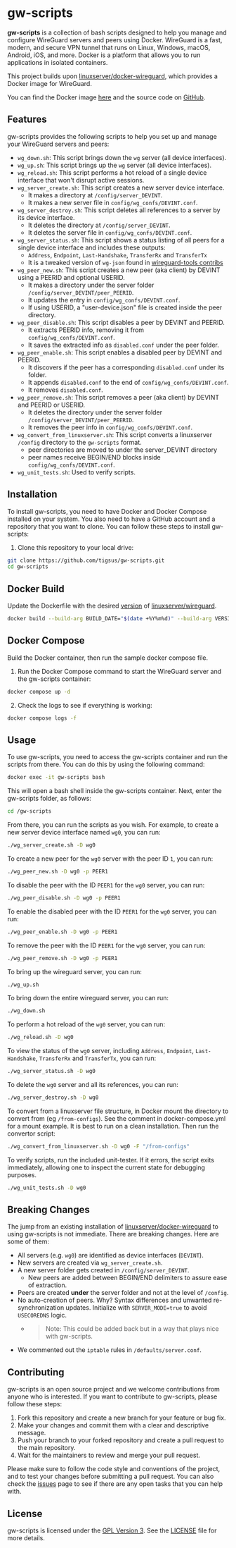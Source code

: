 # gw-scripts

**gw-scripts** is a collection of bash scripts designed to help you manage and configure WireGuard servers and peers using Docker. WireGuard is a fast, modern, and secure VPN tunnel that runs on Linux, Windows, macOS, Android, iOS, and more. Docker is a platform that allows you to run applications in isolated containers.

This project builds upon [linuxserver/docker-wireguard](https://github.com/linuxserver/docker-wireguard), which provides a Docker image for WireGuard.

You can find the Docker image [here](https://hub.docker.com/r/tigsus/gw-scripts) and the source code on [GitHub](https://github.com/tigsus/gw-scripts).

## Features

gw-scripts provides the following scripts to help you set up and manage your WireGuard servers and peers:

- `wg_down.sh`: This script brings down the `wg` server (all device interfaces).
- `wg_up.sh`: This script brings up the `wg` server (all device interfaces).
- `wg_reload.sh`: This script performs a hot reload of a single device interface that won't disrupt active sessions.
- `wg_server_create.sh`: This script creates a new server device interface.
    - It makes a directory at `/config/server_DEVINT`.
    - It makes a new server file in `config/wg_confs/DEVINT.conf`.
- `wg_server_destroy.sh`: This script deletes all references to a server by its device interface.
    - It deletes the directory at `/config/server_DEVINT`.
    - It deletes the server file in `config/wg_confs/DEVINT.conf`.
- `wg_server_status.sh`: This script shows a status listing of all peers for a single device interface and includes these outputs:
    - `Address`, `Endpoint`, `Last-Handshake`, `TransferRx` and `TransferTx`
    - It is a tweaked version of `wg-json` found in [wireguard-tools contribs](https://github.com/WireGuard/wireguard-tools/blob/master/contrib/json/wg-json)
- `wg_peer_new.sh`: This script creates a new peer (aka client) by DEVINT using a PEERID and optional USERID.
    - It makes a directory under the server folder `/config/server_DEVINT/peer_PEERID`.
    - It updates the entry in `config/wg_confs/DEVINT.conf`.
    - If using USERID, a "user-device.json" file is created inside the peer directory.
- `wg_peer_disable.sh`: This script disables a peer by DEVINT and PEERID.
    - It extracts PEERID info, removing it from `config/wg_confs/DEVINT.conf`.
    - It saves the extracted info as `disabled.conf` under the peer folder.
- `wg_peer_enable.sh`: This script enables a disabled peer by DEVINT and PEERID.
    - It discovers if the peer has a corresponding `disabled.conf` under its folder.
    - It appends `disabled.conf` to the end of `config/wg_confs/DEVINT.conf`.
    - It removes `disabled.conf`.
- `wg_peer_remove.sh`: This script removes a peer (aka client) by DEVINT and PEERID or USERID.
    - It deletes the directory under the server folder `/config/server_DEVINT/peer_PEERID`.
    - It removes the peer info in `config/wg_confs/DEVINT.conf`.
- `wg_convert_from_linuxserver.sh`: This script converts a linuxserver `/config` directory to the `gw-scripts` format.
    - peer directories are moved to under the server_DEVINT directory
    - peer names receive BEGIN/END blocks inside `config/wg_confs/DEVINT.conf`.
- `wg_unit_tests.sh`: Used to verify scripts.

## Installation

To install gw-scripts, you need to have Docker and Docker Compose installed on your system. 
You also need to have a GitHub account and a repository that you want to clone. 
You can follow these steps to install gw-scripts:

1. Clone this repository to your local drive:

```bash
git clone https://github.com/tigsus/gw-scripts.git
cd gw-scripts
```

## Docker Build

Update the Dockerfile with the desired [version](https://hub.docker.com/r/linuxserver/wireguard/tags) of [linuxserver/wireguard](https://hub.docker.com/r/linuxserver/wireguard).

```bash
docker build --build-arg BUILD_DATE="$(date +%Y%m%d)" --build-arg VERSION="1.0.20210914" -t tigsus/gw-scripts:1.0.20210914 .
```

## Docker Compose

Build the Docker container, then run the sample docker compose file.

1. Run the Docker Compose command to start the WireGuard server and the gw-scripts container:

```bash
docker compose up -d
```

2. Check the logs to see if everything is working:

```bash
docker compose logs -f
```

## Usage

To use gw-scripts, you need to access the gw-scripts container and run the scripts from there. 
You can do this by using the following command:

```bash
docker exec -it gw-scripts bash
```

This will open a bash shell inside the gw-scripts container.
Next, enter the gw-scripts folder, as follows:

```bash
cd /gw-scripts
```

From there, you can run the scripts as you wish. 
For example, to create a new server device interface named `wg0`, you can run:

```bash
./wg_server_create.sh -D wg0
```

To create a new peer for the `wg0` server with the peer ID `1`, you can run:

```bash
./wg_peer_new.sh -D wg0 -p PEER1
```

To disable the peer with the ID `PEER1` for the `wg0` server, you can run:

```bash
./wg_peer_disable.sh -D wg0 -p PEER1
```

To enable the disabled peer with the ID `PEER1` for the `wg0` server, you can run:

```bash
./wg_peer_enable.sh -D wg0 -p PEER1
```

To remove the peer with the ID `PEER1` for the `wg0` server, you can run:

```bash
./wg_peer_remove.sh -D wg0 -p PEER1
```

To bring up the wireguard server, you can run:

```bash
./wg_up.sh
```

To bring down the entire wireguard server, you can run:

```bash
./wg_down.sh
```

To perform a hot reload of the `wg0` server, you can run:

```bash
./wg_reload.sh -D wg0
```

To view the status of the `wg0` server, including `Address`, `Endpoint`, `Last-Handshake`, `TransferRx` and `TransferTx`, you can run:

```bash
./wg_server_status.sh -D wg0
```

To delete the `wg0` server and all its references, you can run:

```bash
./wg_server_destroy.sh -D wg0
```

To convert from a linuxserver file structure, in Docker mount the directory to convert from (eg `/from-configs`). 
See the comment in docker-compose.yml for a mount example. It is best to run on a clean installation.
Then run the convertor script:

```bash
./wg_convert_from_linuxserver.sh -D wg0 -F "/from-configs"
```

To verify scripts, run the included unit-tester. If it errors, the script exits immediately, 
allowing one to inspect the current state for debugging purposes.

```bash
./wg_unit_tests.sh -D wg0
```

## Breaking Changes

The jump from an existing installation of [linuxserver/docker-wireguard](https://github.com/linuxserver/docker-wireguard) to using gw-scripts is not immediate. 
There are breaking changes. Here are some of them:

- All servers (e.g. `wg0`) are identified as device interfaces (`DEVINT`).
- New servers are created via `wg_server_create.sh`.
- A new server folder gets created in `/config/server_DEVINT`.
    - New peers are added between BEGIN/END delimiters to assure ease of extraction.
- Peers are created **under** the server folder and not at the level of `/config`.
- No auto-creation of peers. Why? Syntax differences and unwanted re-synchronization updates. Initialize with `SERVER_MODE=true` to avoid `USECOREDNS` logic.
    - > Note: This could be added back but in a way that plays nice with gw-scripts.
- We commented out the `iptable` rules in `/defaults/server.conf`.

## Contributing

gw-scripts is an open source project and we welcome contributions from anyone who is interested. If you want to contribute to gw-scripts, please follow these steps:

1. Fork this repository and create a new branch for your feature or bug fix.
2. Make your changes and commit them with a clear and descriptive message.
3. Push your branch to your forked repository and create a pull request to the main repository.
4. Wait for the maintainers to review and merge your pull request.

Please make sure to follow the code style and conventions of the project, and to test your changes before submitting a pull request. You can also check the [issues](^2^) page to see if there are any open tasks that you can help with.

## License

gw-scripts is licensed under the [GPL Version 3](#license). See the [LICENSE](#license) file for more details.

